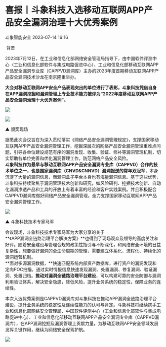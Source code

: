 #  喜报丨斗象科技入选移动互联网APP产品安全漏洞治理十大优秀案例   
 斗象智能安全   2023-07-14 16:16  
  
 背景   
  
  
  
2023年7月12日，在工业和信息化部网络安全管理局指导下，由中国软件评测中心（工业和信息化部软件与集成电路促进中心）、工业和信息化部移动互联网APP产品安全漏洞专业库（CAPPVD漏洞库）主办的2023年度首期移动互联网APP产品安全漏洞技术沙龙在南京隆重举办。  
  
  
**大会对移动互联网APP安全产品表现突出的单位进行了表彰，斗象科技凭借自身在APP漏洞挖掘和漏洞管理上专业技术能力被评为“2022年度移动互联网APP产品安全漏洞治理十大优秀案例”。**  
  
  
  
![](https://mmbiz.qpic.cn/mmbiz_jpg/IzoUxlR3uC1AMOOjbGTMyqicyTmPibhrut5KeE54NNw27o2NG5YnXmyickFnuWUASPT5TfiacIfILSthQ2nNb2oWcw/640?wx_fmt=jpeg "")  
  
  
![](https://mmbiz.qpic.cn/mmbiz_jpg/IzoUxlR3uC1AMOOjbGTMyqicyTmPibhrutlDUibpuwib1ia5IsnrGhWgzmxpM1qoEJ8zdich29JjbibKoxZlCwtdgcrGA/640?wx_fmt=jpeg "")  
  
▲ 颁奖现场  
  
  
据悉此次会议旨在为深入贯彻落实《网络产品安全漏洞管理规定》，支撑国家移动互联网APP产品安全漏洞管理工作，挖掘深层次的网络产品安全漏洞管理重难点问题，引导各单位建设规范有序的漏洞发现、收集、验证、修补等漏洞管理机制，切实帮助各单位完善和优化漏洞管理工作，防范网络产品安全风险。  
**斗象科技作为最早与移动互联网APP产品安全漏洞专业库（CAPPVD）合作的技术单位之一，也是国家漏洞库（CNVD&CNNVD）漏洞报送的常年双冠军**，本身沉淀了大量的漏洞信息，而漏洞盒子平台本身也有海量漏洞信息。基于这些优势，斗象科技持续聚焦于漏洞管理技术创新和研究，如风险研判、挖掘技术创新、自动化漏洞渗透产品和工具的开放上有着丰富的经验和客户实践案例。并且积极配合CAPPVD漏洞库做好网络产品安全漏洞管理，全力支撑国家移动互联网APP产品安全漏洞管理工作。  
  
  
![](https://mmbiz.qpic.cn/mmbiz_jpg/IzoUxlR3uC1AMOOjbGTMyqicyTmPibhrutGPf4BDRegVtqwWjo2Dzxl9cAUqvQnD2exlxQNJPbhm2MrBkrEzOh2A/640?wx_fmt=jpeg "")  
  
▲ 斗象科技技术专家马军  
  
  
会议现场，斗象科技技术专家马军为大家分享的关于  
**《APP漏洞全链路治理平台解决方案》**也得到了现场观众及领导的高度关注和好评。随着安全建设与管理合规的政策性指引与不断深化，和网络安全环境的日益复杂性，想要做好漏洞的全生命周期的管理，需要建立体系化、流程化、持续化的漏洞运营机制。  
**面对多源漏洞数据，**快速匹配系统内部资产数据库，进行资产的漏洞发现和定向POC扫描，通过实时情报信息快速发现漏洞、处置漏洞、修复漏洞、验证漏洞、处置归档。**推动对漏洞全链路治理平台建设**，可以构建可靠的安全防御与漏洞利用验证体系，解决安全隐患，降低风险，提升业务系统的稳定性，保障业务的连续性。  
  
  
本次入选优秀案例是CAPPVD漏洞库对斗象科技在推动APP漏洞全链路治理平台建设，提升业务系统的稳定性及连续性能力的认可与肯定。斗象科技将继续携手工业和信息化部网络安全管理局、中国软件评测中心（工业和信息化部软件与集成电路促进中心）、工业和信息化部移动互联网APP产品安全漏洞专业库（CAPPVD漏洞库），在APP漏洞挖掘及漏洞管理上贡献力量，为移动互联网APP安全领域发展发挥关键作用，继续为网络安全保驾护航。  
  
  
![](https://mmbiz.qpic.cn/mmbiz_gif/IzoUxlR3uC3VT5T84OIlPJSPEtehpb7k1LNWlE9NP18iaO9ZFv3JgFMEk5KictJl6DqsHB5w6HYdOqAMOVFNeTUg/640?wx_fmt=gif "")  
  
  
